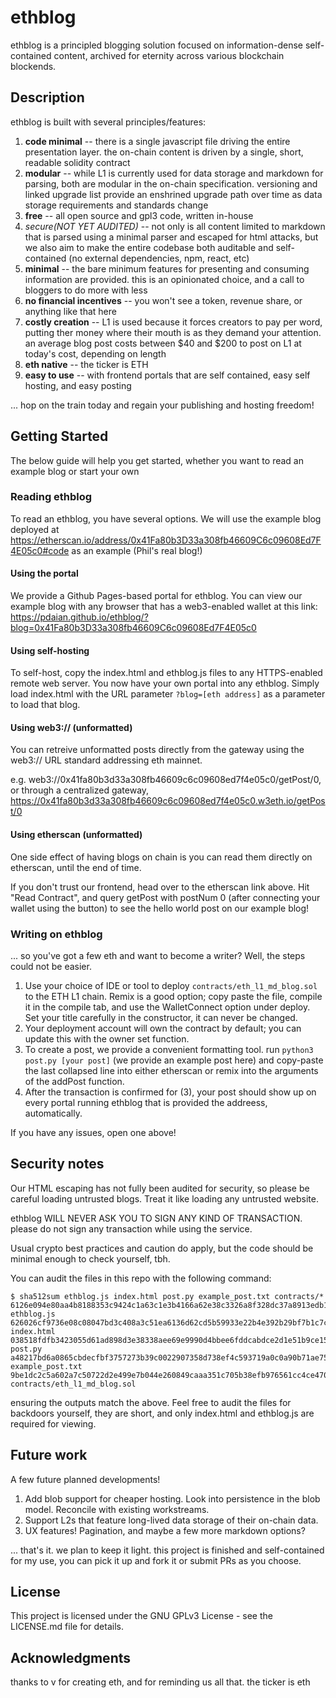 # ethblog

ethblog is a principled blogging solution focused on information-dense self-contained content, archived for eternity across various blockchain blockends.

## Description

ethblog is built with several principles/features:

1. **code minimal** -- there is a single javascript file driving the entire presentation layer. the on-chain content is driven by a single, short, readable solidity contract
2. **modular** -- while L1 is currently used for data storage and markdown for parsing, both are modular in the on-chain specification. versioning and linked upgrade list provide an enshrined upgrade path over time as data storage requirements and standards change
3. **free** -- all open source and gpl3 code, written in-house
4. *secure(NOT YET AUDITED)* -- not only is all content limited to markdown that is parsed using a minimal parser and escaped for html attacks, but we also aim to make the entire codebase both auditable and self-contained (no external dependencies, npm, react, etc)
5. **minimal** -- the bare minimum features for presenting and consuming information are provided. this is an opinionated choice, and a call to bloggers to do more with less
6. **no financial incentives** -- you won't see a token, revenue share, or anything like that here
7. **costly creation** -- L1 is used because it forces creators to pay per word, putting ther money where their mouth is as they demand your attention. an average blog post costs between $40 and $200 to post on L1 at today's cost, depending on length
8. **eth native** -- the ticker is ETH
9. **easy to use** -- with frontend portals that are self contained, easy self hosting, and easy posting

... hop on the train today and regain your publishing and hosting freedom!


## Getting Started

The below guide will help you get started, whether you want to read an example blog or start your own

### Reading ethblog

To read an ethblog, you have several options. We will use the example blog deployed at https://etherscan.io/address/0x41Fa80b3D33a308fb46609C6c09608Ed7F4E05c0#code as an example (Phil's real blog!)

#### Using the portal

We provide a Github Pages-based portal for ethblog. You can view our example blog with any browser that has a web3-enabled wallet at this link: https://pdaian.github.io/ethblog/?blog=0x41Fa80b3D33a308fb46609C6c09608Ed7F4E05c0

#### Using self-hosting

To self-host, copy the index.html and ethblog.js files to any HTTPS-enabled remote web server. You now have your own portal into any ethblog. Simply load index.html with the URL parameter `?blog=[eth address]` as a parameter to load that blog.

#### Using web3:// (unformatted)

You can retreive unformatted posts directly from the gateway using the web3:// URL standard addressing eth mainnet. 

e.g. web3://0x41fa80b3d33a308fb46609c6c09608ed7f4e05c0/getPost/0, or through a centralized gateway, https://0x41fa80b3d33a308fb46609c6c09608ed7f4e05c0.w3eth.io/getPost/0

#### Using etherscan (unformatted)

One side effect of having blogs on chain is you can read them directly on etherscan, until the end of time.

If you don't trust our frontend, head over to the etherscan link above. Hit "Read Contract", and query getPost with postNum 0 (after connecting your wallet using the button) to see the hello world post on our example blog!

### Writing on ethblog

... so you've got a few eth and want to become a writer? Well, the steps could not be easier.
1. Use your choice of IDE or tool to deploy `contracts/eth_l1_md_blog.sol` to the ETH L1 chain. Remix is a good option; copy paste the file, compile it in the compile tab, and use the WalletConnect option under deploy. Set your title carefully in the constructor, it can never be changed.
2. Your deployment account will own the contract by default; you can update this with the owner set function.
3. To create a post, we provide a convenient formatting tool. run `python3 post.py [your post]` (we provide an example post here) and copy-paste the last collapsed line into either etherscan or remix into the arguments of the addPost function.
4. After the transaction is confirmed for (3), your post should show up on every portal running ethblog that is provided the addreess, automatically.

If you have any issues, open one above!


## Security notes

Our HTML escaping has not fully been audited for security, so please be careful loading untrusted blogs. Treat it like loading any untrusted website.

ethblog WILL NEVER ASK YOU TO SIGN ANY KIND OF TRANSACTION. please do not sign any transaction while using the service.

Usual crypto best practices and caution do apply, but the code should be minimal enough to check yourself, tbh.

You can audit the files in this repo with the following command:
```
$ sha512sum ethblog.js index.html post.py example_post.txt contracts/*
6126e094e80aa4b8188353c9424c1a63c1e3b4166a62e38c3326a8f328dc37a8913edb128ade1365bd0c274a9ebdc7175083ecc7b5f3a8d280535159bb09d1dc  ethblog.js
626026cf9736e08c08047bd3c408a3c51ea6136d62cd5b59933e22b4e392b29bf7b1c7c15c93916b06fe84c287d8f752bebaed90f4689c09fcf0760cd3174913  index.html
038518fdfb3423055d61ad898d3e38338aee69e9990d4bbee6fddcabdce2d1e51b9ce1564cd36521295e6a863104329ec4a52f23495f90895e37d67069aab1ff  post.py
a48217bd6a0865cbdecfbf3757273b39c0022907358d738ef4c593719a0c0a90b71ae75eba47718d57b11610dbe66830e7f702ac9e784ed5525a561ae548f953  example_post.txt
9be1dc2c5a602a7c50722d2e499e7b044e260849caaa351c705b38efb976561cc4ce4700bc84dd930b43da89d9b7db91320b5dac407bdac55c2c898966402a7e  contracts/eth_l1_md_blog.sol
```

ensuring the outputs match the above. Feel free to audit the files for backdoors yourself, they are short, and only index.html and ethblog.js are required for viewing.

## Future work

A few future planned developments!

1. Add blob support for cheaper hosting. Look into persistence in the blob model. Reconcile with existing workstreams.
2. Support L2s that feature long-lived data storage of their on-chain data.
3. UX features! Pagination, and maybe a few more markdown options?

... that's it. we plan to keep it light. this project is finished and self-contained for my use, you can pick it up and fork it or submit PRs as you choose.


## License

This project is licensed under the GNU GPLv3 License - see the LICENSE.md file for details.

## Acknowledgments

thanks to v for creating eth, and for reminding us all that. the ticker is eth

